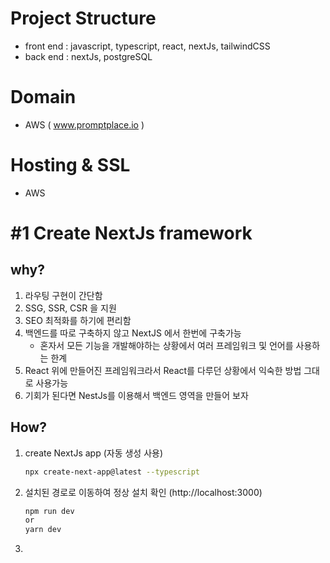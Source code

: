 # Project Structure

- front end : javascript, typescript, react, nextJs, tailwindCSS
- back end : nextJs, postgreSQL

# Domain 
- AWS ( www.promptplace.io )

# Hosting & SSL
-  AWS


# #1 Create NextJs framework
## why?
1. 라우팅 구현이 간단함
2. SSG, SSR, CSR 을 지원
3. SEO 최적화를 하기에 편리함
4. 백엔드를 따로 구축하지 않고 NextJS 에서 한번에 구축가능
	- 혼자서 모든 기능을 개발해야하는 상황에서 여러 프레임워크 및 언어를 사용하는 한계
5. React 위에 만들어진 프레임워크라서 React를 다루던 상황에서 익숙한 방법 그대로 사용가능
6. 기회가 된다면 NestJs를 이용해서 백엔드 영역을 만들어 보자


## How?
1. create NextJs app (자동 생성 사용)
	```bash
	npx create-next-app@latest --typescript
	```

2. 설치된 경로로 이동하여 정상 설치 확인 (http://localhost:3000)

	```bash
	npm run dev 
	or 
	yarn dev
	```

3.  